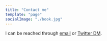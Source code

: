 ```yaml
---
title: "Contact me"
template: "page"
socialImage: "./book.jpg"
---
```


I can be reached through [email](emailto:alyssa@seventeensierra.com) or [Twitter DM](https://twitter.com/its_a_lisa). 
